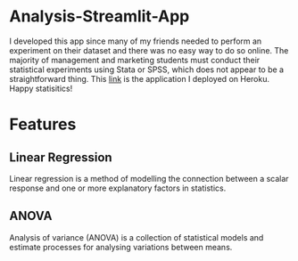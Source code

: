 # Analysis-Streamlit-App

I developed this app since many of my friends needed to perform an experiment on their dataset and there was no easy way to do so online. The majority of management and marketing students must conduct their statistical experiments using Stata or SPSS, which does not appear to be a straightforward thing. This [link](https://stormy-taiga-49001.herokuapp.com/) is the application I deployed on Heroku. Happy statisitics!

# Features

## Linear Regression

Linear regression is a method of modelling the connection between a scalar response and one or more explanatory factors in statistics.

## ANOVA

Analysis of variance (ANOVA) is a collection of statistical models and estimate processes for analysing variations between means.
